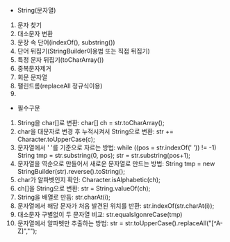 * String(문자열)
1. 문자 찾기
2. 대소문자 변환
3. 문장 속 단어(indexOf(), substring())
4. 단어 뒤집기(StringBuilder이용법 또는 직접 뒤집기)
5. 특정 문자 뒤집기(toCharArray())
6. 중복문자제거
7. 회문 문자열
8. 팰린드롬(replaceAll 정규식이용)
9. 



* 필수구문
1. String을 char[]로 변환: char[] ch = str.toCharArray();
2. char을 대문자로 변경 후 누적시켜서 String으로 변환: str += Character.toUpperCase(c);
3. 문자열에서 ' '를 기준으로 자르는 방법: while ((pos = str.indexOf(' ')) != -1) String tmp = str.substring(0, pos); str = str.substring(pos+1);
4. 문자열을 역순으로 만들어서 새로운 문자열로 만드는 방법: String tmp = new StringBuilder(str).reverse().toString();
5. char가 알파벳인지 확인: Character.isAlphabetic(ch);
6. ch[]을 String으로 변환: str = String.valueOf(ch);
7. String을 배열로 만듬: str.charAt(i);
8. 문자열에서 해당 문자가 처음 발견된 위치를 반환: str.indexOf(str.charAt(i));
9. 대소문자 구별없이 두 문자열 비교: str.equalsIgonreCase(tmp)
10. 문자열에서 알파벳만 추출하는 방법: str = str.toUpperCase().replaceAll("[^A-Z]","");
